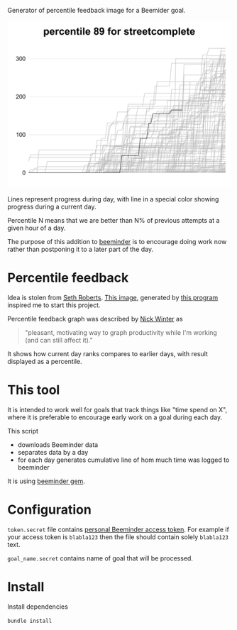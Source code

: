 Generator of percentile feedback image for a Beemider goal.

![](percentile_feedback_example.png)

Lines represent progress during day, with line in a special color showing progress during a current day.

Percentile N means that we are better than N% of previous attempts at a given hour of a day.

The purpose of this addition to [beeminder](http://beeminder.com/) is to encourage doing work now rather than postponing it to a later part of the day.

# Percentile feedback

Idea is stolen from [Seth Roberts](http://archives.sethroberts.net/blog/2011/05/01/percentile-feedback-and-productivity/). [This image](inspiration.png), generated by [this program](https://github.com/nslater/percentile-feedback) inspired me to start this project.

Percentile feedback graph was described by [Nick Winter](http://www.nickwinter.net/codecombat-stats) as

> "pleasant, motivating way to graph productivity while I'm working (and can still affect it)."

It shows how current day ranks compares to earlier days, with result displayed as a percentile.

# This tool

It is intended to work well for goals that track things like "time spend on X", where it is preferable to encourage early work on a goal during each day.

This script

 - downloads Beeminder data
 - separates data by a day
 - for each day generates cumulative line of hom much time was logged to beeminder

It is using [beeminder gem](https://github.com/beeminder/beeminder-gem).

# Configuration

`token.secret` file contains [personal Beeminder access token](http://api.beeminder.com/#auth). For example if your access token is `blabla123` then the file should contain solely `blabla123` text.

`goal_name.secret` contains name of goal that will be processed.

# Install

Install dependencies

`bundle install`
